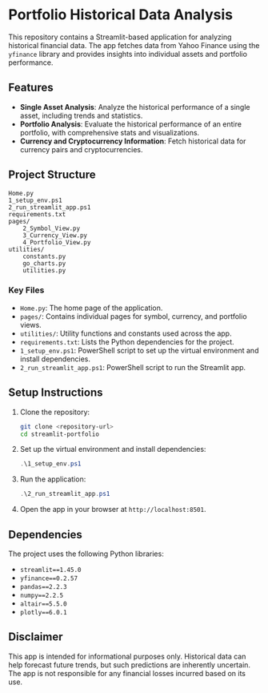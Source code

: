 # Portfolio Historical Data Analysis

This repository contains a Streamlit-based application for analyzing historical financial data. The app fetches data from Yahoo Finance using the `yfinance` library and provides insights into individual assets and portfolio performance.

## Features

- **Single Asset Analysis**: Analyze the historical performance of a single asset, including trends and statistics.
- **Portfolio Analysis**: Evaluate the historical performance of an entire portfolio, with comprehensive stats and visualizations.
- **Currency and Cryptocurrency Information**: Fetch historical data for currency pairs and cryptocurrencies.

## Project Structure

```
Home.py
1_setup_env.ps1
2_run_streamlit_app.ps1
requirements.txt
pages/
    2_Symbol_View.py
    3_Currency_View.py
    4_Portfolio_View.py
utilities/
    constants.py
    go_charts.py
    utilities.py
```

### Key Files

- `Home.py`: The home page of the application.
- `pages/`: Contains individual pages for symbol, currency, and portfolio views.
- `utilities/`: Utility functions and constants used across the app.
- `requirements.txt`: Lists the Python dependencies for the project.
- `1_setup_env.ps1`: PowerShell script to set up the virtual environment and install dependencies.
- `2_run_streamlit_app.ps1`: PowerShell script to run the Streamlit app.

## Setup Instructions

1. Clone the repository:
   ```bash
   git clone <repository-url>
   cd streamlit-portfolio
   ```

2. Set up the virtual environment and install dependencies:
   ```powershell
   .\1_setup_env.ps1
   ```

3. Run the application:
   ```powershell
   .\2_run_streamlit_app.ps1
   ```

4. Open the app in your browser at `http://localhost:8501`.

## Dependencies

The project uses the following Python libraries:

- `streamlit==1.45.0`
- `yfinance==0.2.57`
- `pandas==2.2.3`
- `numpy==2.2.5`
- `altair==5.5.0`
- `plotly==6.0.1`

## Disclaimer

This app is intended for informational purposes only. Historical data can help forecast future trends, but such predictions are inherently uncertain. The app is not responsible for any financial losses incurred based on its use.